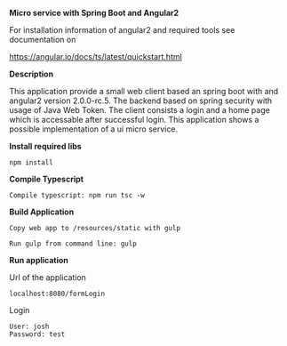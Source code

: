 **Micro service with Spring Boot and Angular2**

For installation information of angular2 and required tools see documentation on

https://angular.io/docs/ts/latest/quickstart.html

**Description**

This application provide a small web client based an spring boot with and angular2 version 2.0.0-rc.5. The backend based on 
spring security with usage of Java Web Token. The client consists a login and a home page which is accessable after
successful login. This application shows a possible implementation of a ui micro service.

**Install required libs**

    npm install

**Compile Typescript**

    Compile typescript: npm run tsc -w

**Build Application**

    Copy web app to /resources/static with gulp
    
    Run gulp from command line: gulp

**Run application**

Url of the application

    localhost:8080/formLogin

Login

    User: josh
    Password: test
    
    